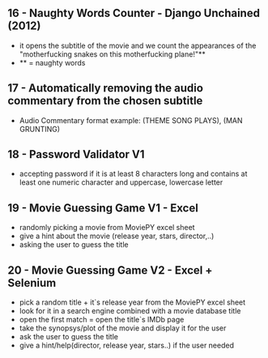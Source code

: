 ## 16 - Naughty Words Counter - Django Unchained (2012)
- it opens the subtitle of the movie and we count the appearances of the "motherfucking snakes on this motherfucking plane!"**
- ** = naughty words

## 17 - Automatically removing the audio commentary from the chosen subtitle
- Audio Commentary format example: (THEME SONG PLAYS), (MAN GRUNTING)

## 18 - Password Validator V1
- accepting password if it is at least 8 characters long and contains at least one numeric character and uppercase, lowercase letter

## 19 - Movie Guessing Game V1 - Excel
- randomly picking a movie from MoviePY excel sheet
- give a hint about the movie (release year, stars, director,..)
- asking the user to guess the title

## 20 - Movie Guessing Game V2 - Excel + Selenium
- pick a random title + it`s release year from the MoviePY excel sheet
- look for it in a search engine combined with a movie database title
- open the first match = open the title`s IMDb page
- take the synopsys/plot of the movie and display it for the user
- ask the user to guess the title
- give a hint/help(director, release year, stars..) if the user needed